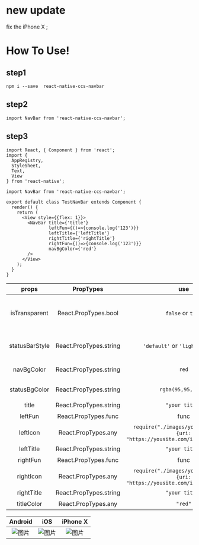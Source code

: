 # new update
fix the iPhone X ;
# How To Use!

## step1

`npm i --save  react-native-ccs-navbar`
## step2

`import NavBar from 'react-native-ccs-navbar';`

## step3

```
import React, { Component } from 'react';
import {
  AppRegistry,
  StyleSheet,
  Text,
  View
} from 'react-native';

import NavBar from 'react-native-ccs-navbar';

export default class TestNavBar extends Component {
  render() {
    return (
      <View style={{flex: 1}}>
        <NavBar title={'title'}
                leftFun={()=>{console.log('123')}}
                leftTitle={'leftTitle'}
                rightTitle={'rightTitle'}
                rightFun={()=>{console.log('123')}}
                navBgColor={'red'}
        />
      </View>
    );
  }
}

```

| props | PropTypes | use | description|
|:---:|:---:|:---:|:---:|
|isTransparent|React.PropTypes.bool|`false` or `true`|设置navbar背景色为透明,默认false背景色为白色|
|statusBarStyle| React.PropTypes.string|`'default'` or `'light-content'`|状态栏样式'default'/'light-content'|
|navBgColor| React.PropTypes.string|`red`|nav整体的背景颜色|
|statusBgColor| React.PropTypes.string|`rgba(95,95,95,1)`|主要是用于设置安卓的状态栏颜色|
|title|React.PropTypes.string|`"your title"`|文本标题|
|leftFun|React.PropTypes.func|func|左边的点击事件|
|leftIcon|React.PropTypes.any|`require("./images/youIcon.png")` or `{uri: "https://yousite.com/images/icon.png"}`|图片(本地和远程uri都可以)|
|leftTitle|React.PropTypes.string|`"your title"`|文本标题|
|rightFun| React.PropTypes.func|func|左边的点击事件|
|rightIcon|React.PropTypes.any|`require("./images/youIcon.png")` or `{uri: "https://yousite.com/images/icon.png"}`|图片(本地和远程uri都可以)|
|rightTitle|React.PropTypes.string|`"your title"`|文本标题|
|titleColor|React.PropTypes.any|`"red"`|title标题颜色|


| Android | iOS | iPhone X |
|:---:|:---:|:---:|
|![图片](https://ws1.sinaimg.cn/large/8bbf0afbly1fphxmegzuvj20u21aqdi4.jpg)|![图片](https://ws1.sinaimg.cn/large/8bbf0afbly1fphxmeeiurj20pv1a0756.jpg)|![图片](https://ws1.sinaimg.cn/large/8bbf0afbly1fphxsbjkgtj20o21bc75l.jpg)|


